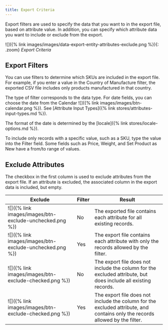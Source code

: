 ```yaml
---
title: Export Criteria
---
```


Export filters are used to specify the data that you want to in the export file, based on attribute value. In addition, you can specify which attribute data you want to include or exclude from the export.

![]({% link images/images/data-export-entity-attributes-exclude.png %}){: .zoom}
_Export Criteria_

## Export Filters

You can use filters to determine which SKUs are included in the export file. For example, if you enter a value in the Country of Manufacture filter, the exported CSV file includes only products manufactured in that country.

The type of filter corresponds to the data type. For date fields, you can choose the date from the Calendar ![]({% link images/images/btn-calendar.png %}). See [Attribute Input Types]({% link stores/attributes-input-types.md %}).

The format of the date is determined by the [locale]({% link stores/locale-options.md %}).

To include only records with a specific value, such as a SKU, type the value into the Filter field. Some fields such as Price, Weight, and Set Product as New have a from/to range of values.

## Exclude Attributes

The checkbox in the first column is used to exclude attributes from the export file. If an attribute is excluded, the associated column in the export data is included, but empty.

|Exclude|Filter|Result|
|--- |--- |--- |
|![]({% link images/images/btn-exclude-unchecked.png %})|No|The exported file contains each attribute for all existing records.|
|![]({% link images/images/btn-exclude-unchecked.png %})|Yes|The export file contains each attribute with only the records allowed by the filter.|
|![]({% link images/images/btn-exclude-checked.png %})|No|The export file does not include the column for the excluded attribute, but does include all existing records.|
|![]({% link images/images/btn-exclude-checked.png %})|Yes|The export file does not include the column for the excluded attribute, and contains only the records allowed by the filter.|
